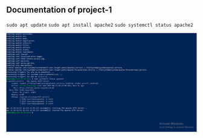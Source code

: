 ## Documentation of project-1

`sudo apt update`
`sudo apt install apache2`
`sudo systemctl status apache2`

![apache-installation](./apache-installation.PNG/)